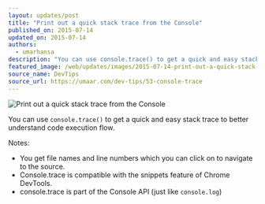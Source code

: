 ```yaml
---
layout: updates/post
title: "Print out a quick stack trace from the Console"
published_on: 2015-07-14
updated_on: 2015-07-14
authors:
  - umarhansa
description: "You can use console.trace() to get a quick and easy stack trace to better understand code execution flow."
featured_image: /web/updates/images/2015-07-14-print-out-a-quick-stack-trace-from-the-console/console-trace.gif
source_name: DevTips
source_url: https://umaar.com/dev-tips/53-console-trace
---
```

<img src="/web/updates/images/2015-07-14-print-out-a-quick-stack-trace-from-the-console/console-trace.gif" alt="Print out a quick stack trace from the Console">

You can use <code>console.trace()</code> to get a quick and easy stack trace to better understand code execution flow.


Notes:

<ul>
<li>You get file names and line numbers which you can click on to navigate to the source.</li>
<li>Console.trace is compatible with the snippets feature of Chrome DevTools.</li>
<li>console.trace is part of the Console API (just like <code>console.log</code>)</li>
</ul>
